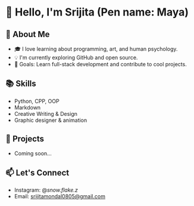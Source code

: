 # 👋 Hello, I'm Srijita (Pen name: Maya)

## 🌟 About Me
- 🎓 I love learning about programming, art, and human psychology.
- 💡 I'm currently exploring GitHub and open source.
- 🎯 Goals: Learn full-stack development and contribute to cool projects.

## 📚 Skills
- Python, CPP, OOP
- Markdown
- Creative Writing & Design
- Graphic designer & animation 

## 🚀 Projects
- Coming soon...

## 📫 Let's Connect
- Instagram: @_snow.flake.z_
- Email: srijitamondal0805@gmail.com